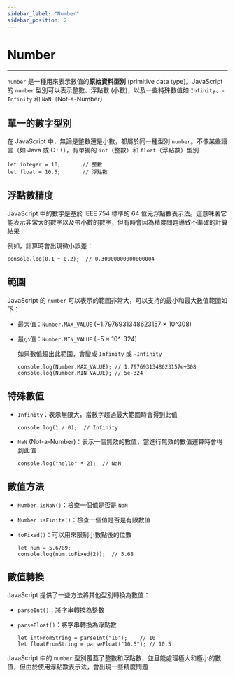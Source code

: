 ```yaml
---
sidebar_label: "Number"
sidebar_position: 2
---
```


# Number

---

`number` 是一種用來表示數值的**原始資料型別** (primitive data type)。JavaScript 的 `number` 型別可以表示整數、浮點數 (小數)，以及一些特殊數值如 `Infinity`、`-Infinity` 和 `NaN`（Not-a-Number）

## 單一的數字型別

在 JavaScript 中，無論是整數還是小數，都屬於同一種型別 `number`。不像某些語言（如 Java 或 C++），有單獨的 `int`（整數）和 `float`（浮點數）型別
	
```
let integer = 10;       // 整數
let float = 10.5;       // 浮點數
```
	
## 浮點數精度

JavaScript 中的數字是基於 IEEE 754 標準的 64 位元浮點數表示法。這意味著它能表示非常大的數字以及帶小數的數字，但有時會因為精度問題導致不準確的計算結果

例如，計算時會出現微小誤差：
		
```
console.log(0.1 + 0.2);  // 0.30000000000000004
```
    
## 範圍

JavaScript 的 `number` 可以表示的範圍非常大，可以支持的最小和最大數值範圍如下：

- 最大值：`Number.MAX_VALUE` (~1.7976931348623157 × 10^308)
- 最小值：`Number.MIN_VALUE` (~5 × 10^-324)

	如果數值超出此範圍，會變成 `Infinity` 或 `-Infinity`

	```
	console.log(Number.MAX_VALUE); // 1.7976931348623157e+308
	console.log(Number.MIN_VALUE); // 5e-324
	```
    
## 特殊數值

- `Infinity`：表示無限大，當數字超過最大範圍時會得到此值

	```
	console.log(1 / 0);  // Infinity
	```

- `NaN` (Not-a-Number)：表示一個無效的數值，當進行無效的數值運算時會得到此值
    
	```
	console.log("hello" * 2);  // NaN
	```

## 數值方法

- `Number.isNaN()`：檢查一個值是否是 `NaN`
- `Number.isFinite()`：檢查一個值是否是有限數值
- `toFixed()`：可以用來限制小數點後的位數
	
	```
	let num = 5.6789;
	console.log(num.toFixed(2));  // 5.68
	```

## 數值轉換

JavaScript 提供了一些方法將其他型別轉換為數值：
- `parseInt()`：將字串轉換為整數
- `parseFloat()`：將字串轉換為浮點數

	```
	let intFromString = parseInt("10");    // 10
	let floatFromString = parseFloat("10.5"); // 10.5
	```
	
JavaScript 中的 `number` 型別覆蓋了整數和浮點數，並且能處理極大和極小的數值，但由於使用浮點數表示法，會出現一些精度問題